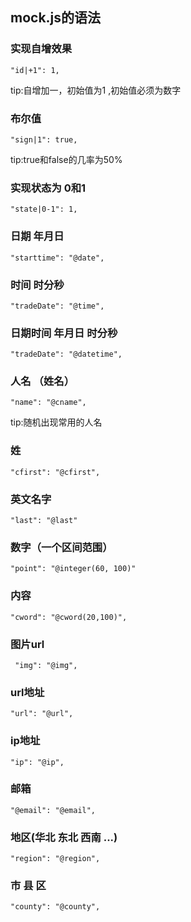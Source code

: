## mock.js的语法

### 实现自增效果

```
"id|+1": 1,
```
tip:自增加一，初始值为1  ,初始值必须为数字

### 布尔值

```
"sign|1": true,
```
tip:true和false的几率为50%

### 实现状态为 0和1 

```
"state|0-1": 1,
```

### 日期  年月日

```
"starttime": "@date",
```

### 时间  时分秒

```
"tradeDate": "@time",
```

### 日期时间  年月日 时分秒

```
"tradeDate": "@datetime",
```
### 人名 （姓名）

```
"name": "@cname",
```
tip:随机出现常用的人名

### 姓

```
"cfirst": "@cfirst",
```

### 英文名字

```
"last": "@last"
```
### 数字（一个区间范围）

```
"point": "@integer(60, 100)"
```

### 内容

```
"cword": "@cword(20,100)",
```

### 图片url

```
 "img": "@img",
```

### url地址

```
"url": "@url",
```

### ip地址

```
"ip": "@ip",
```

### 邮箱

```
"@email": "@email",
```

### 地区(华北 东北 西南 ...)

```
"region": "@region",
```

### 市 县 区

```
"county": "@county",
```
